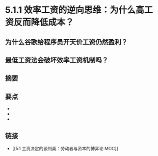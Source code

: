 # 5.1.1 效率工资的逆向思维：为什么高工资反而降低成本？

## 为什么谷歌给程序员开天价工资仍然盈利？


## 最低工资法会破坏效率工资机制吗？


## 摘要


## 要点

- 
- 
- 

## 链接

- [[5.1 工资决定的谈判桌：劳动者与资本的博弈论 MOC]]
